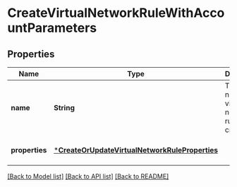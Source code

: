 # CreateVirtualNetworkRuleWithAccountParameters


## Properties
Name | Type | Description | Notes
------------ | ------------- | ------------- | -------------
**name** | **String** | The unique name of the virtual network rule to create. | [default to nothing]
**properties** | [***CreateOrUpdateVirtualNetworkRuleProperties**](CreateOrUpdateVirtualNetworkRuleProperties.md) |  | [default to nothing]


[[Back to Model list]](../README.md#models) [[Back to API list]](../README.md#api-endpoints) [[Back to README]](../README.md)


